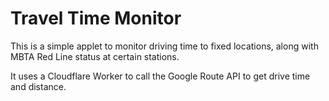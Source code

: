 # Travel Time Monitor

This is a simple applet to monitor driving time to fixed locations, along with MBTA Red Line status at certain stations.

It uses a Cloudflare Worker to call the Google Route API to get drive time and distance.
